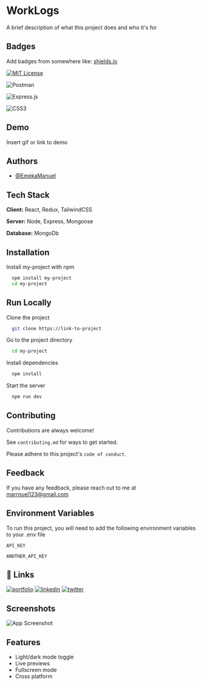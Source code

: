 
# WorkLogs

A brief description of what this project does and who it's for


## Badges

Add badges from somewhere like: [shields.io](https://shields.io/)

[![MIT License](https://img.shields.io/badge/License-MIT-green.svg)](https://choosealicense.com/licenses/mit/)

![Postman](https://img.shields.io/badge/Postman-FF6C37?style=flat-square&logo=postman&logoColor=white)

![Express.js](https://img.shields.io/badge/express.js-%23404d59.svg?style=flat-square&logo=express&logoColor=%2361DAFB) 

![CSS3](https://img.shields.io/badge/css3-%231572B6.svg?style=flat-square&logo=css3&logoColor=white)

## Demo

Insert gif or link to demo


## Authors

- [@EmekaManuel](https://www.github.com/emekamanuel)


## Tech Stack

**Client:** React, Redux, TailwindCSS

**Server:** Node, Express, Mongoose

**Database:** MongoDb



## Installation

Install my-project with npm

```zsh
  npm install my-project
  cd my-project
```
    
## Run Locally

Clone the project

```zsh
  git clone https://link-to-project
```

Go to the project directory

```zsh
  cd my-project
```

Install dependencies

```zsh
  npm install
```

Start the server

```zsh
  npm run dev
```


## Contributing

Contributions are always welcome!

See `contributing.md` for ways to get started.

Please adhere to this project's `code of conduct`.


## Feedback

If you have any feedback, please reach out to me at marrnuel123@gmail.com


## Environment Variables

To run this project, you will need to add the following environment variables to your .env file

`API_KEY`

`ANOTHER_API_KEY`


## 🔗 Links
[![portfolio](https://img.shields.io/badge/my_portfolio-000?style=for-the-badge&logo=ko-fi&logoColor=white)](https://katherineoelsner.com/)
[![linkedin](https://img.shields.io/badge/linkedin-0A66C2?style=for-the-badge&logo=linkedin&logoColor=white)](https://www.linkedin.com/)
[![twitter](https://img.shields.io/badge/twitter-1DA1F2?style=for-the-badge&logo=twitter&logoColor=white)](https://twitter.com/)


## Screenshots

![App Screenshot](https://via.placeholder.com/468x300?text=App+Screenshot+Here)


## Features

- Light/dark mode toggle
- Live previews
- Fullscreen mode
- Cross platform


